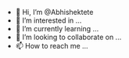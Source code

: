 - 👋 Hi, I’m @Abhishektete
- 👀 I’m interested in ...
- 🌱 I’m currently learning ...
- 💞️ I’m looking to collaborate on ...
- 📫 How to reach me ...

<!---
Abhishektete/Abhishektete is a ✨ special ✨ repository because its `README.md` (this file) appears on your GitHub profile.
You can click the Preview link to take a look at your changes.
--->
